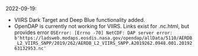 2022-09-19:
* VIIRS Dark Target and Deep Blue functionality added.
* OpenDAP is currently not working for VIIRS. Links exist for .nc.html, but provides error `OSError: [Errno -70] NetCDF: DAP server error: b'https://ladsweb.modaps.eosdis.nasa.gov/opendap/allData/5110/AERDB_L2_VIIRS_SNPP/2019/262/AERDB_L2_VIIRS_SNPP.A2019262.0948.001.2019263132953.nc'`
